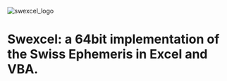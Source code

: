 ![swexcel_logo](https://github.com/diesdasjunge/swexcel/assets/72585192/68ab345a-9a9a-4cad-9227-e073ecfc76d5)

# Swexcel: a 64bit implementation of the Swiss Ephemeris in Excel and VBA.
